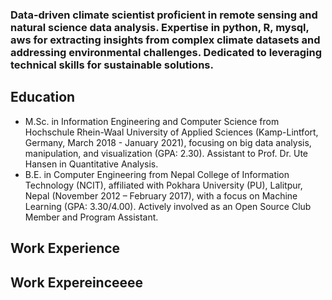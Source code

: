 ### Data-driven climate scientist proficient in remote sensing and natural science data analysis. Expertise in python, R, mysql, aws for extracting insights from complex climate datasets and addressing environmental challenges. Dedicated to leveraging technical skills for sustainable solutions.

## Education 

- M.Sc. in Information Engineering and Computer Science from Hochschule Rhein-Waal University of Applied Sciences (Kamp-Lintfort, Germany, March 2018 - January 2021), focusing on big data analysis, manipulation, and visualization (GPA: 2.30). Assistant to Prof. Dr. Ute Hansen in Quantitative Analysis.
- B.E. in Computer Engineering from Nepal College of Information Technology (NCIT), affiliated with Pokhara University (PU), Lalitpur, Nepal (November 2012 – February 2017), with a focus on Machine Learning (GPA: 3.30/4.00). Actively involved as an Open Source Club Member and Program Assistant.

## Work Experience

## Work Expereinceeee
